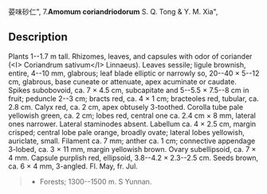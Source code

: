荽味砂仁",
7.**Amomum coriandriodorum** S. Q. Tong & Y. M. Xia",

## Description
Plants 1--1.7 m tall. Rhizomes, leaves, and capsules with odor of coriander (&lt;I&gt; Coriandrum sativum&lt;/I&gt; Linnaeus). Leaves sessile; ligule brownish, entire, 4--10 mm, glabrous; leaf blade elliptic or narrowly so, 20--40 × 5--12 cm, glabrous, base cuneate or attenuate, apex acuminate or caudate. Spikes subobovoid, ca. 7 × 4.5 cm, subcapitate and 5--5.5 × 7.5--8 cm in fruit; peduncle 2--3 cm; bracts red, ca. 4 × 1 cm; bracteoles red, tubular, ca. 2.8 cm. Calyx red, ca. 2 cm, apex obtusely 3-toothed. Corolla tube pale yellowish green, ca. 2 cm; lobes red, central one ca. 2.4 cm × 8 mm, lateral ones narrower. Lateral staminodes absent. Labellum ca. 4 × 2.5 cm, margin crisped; central lobe pale orange, broadly ovate; lateral lobes yellowish, auriclate, small. Filament ca. 7 mm; anther ca. 1 cm; connective appendage 3-lobed, ca. 3 × 11 mm, margin yellowish brown. Ovary subellipsoid, ca. 7 × 4 mm. Capsule purplish red, ellipsoid, 3.8--4.2 × 2.3--2.5 cm. Seeds brown, ca. 6 × 4 mm, 3-angled. Fl. May, fr. Jul.

> * Forests; 1300--1500 m. S Yunnan.
